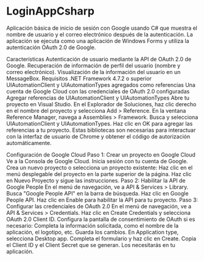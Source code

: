 # LoginAppCsharp

Aplicación básica de inicio de sesión con Google usando C# que muestra el nombre de usuario y el correo electrónico después de la autenticación. La aplicación se ejecuta como una aplicación de Windows Forms y utiliza la autenticación OAuth 2.0 de Google.

Características
Autenticación de usuario mediante la API de OAuth 2.0 de Google.
Recuperación de información de perfil del usuario (nombre y correo electrónico).
Visualización de la información del usuario en un MessageBox.
Requisitos
.NET Framework 4.7.2 o superior
UIAutomationClient y UIAutomationTypes agregados como referencias
Una cuenta de Google Cloud con las credenciales de OAuth 2.0 configuradas
Agregar referencias de UIAutomationClient y UIAutomationTypes
Abre tu proyecto en Visual Studio.
En el Explorador de Soluciones, haz clic derecho en el nombre del proyecto y selecciona Add > Reference.
En la ventana Reference Manager, navega a Assemblies > Framework.
Busca y selecciona UIAutomationClient y UIAutomationTypes.
Haz clic en OK para agregar las referencias a tu proyecto.
Estas bibliotecas son necesarias para interactuar con la interfaz de usuario de Chrome y obtener el código de autorización automáticamente.

Configuración de Google Cloud
Paso 1: Crear un proyecto en Google Cloud
Ve a la Consola de Google Cloud.
Inicia sesión con tu cuenta de Google.
Crea un nuevo proyecto o selecciona un proyecto existente:
Haz clic en el menú desplegable del proyecto en la parte superior de la página.
Haz clic en Nuevo Proyecto y sigue las instrucciones.
Paso 2: Habilitar la API de Google People
En el menú de navegación, ve a API & Services > Library.
Busca "Google People API" en la barra de búsqueda.
Haz clic en Google People API.
Haz clic en Enable para habilitar la API para tu proyecto.
Paso 3: Configurar las credenciales de OAuth 2.0
En el menú de navegación, ve a API & Services > Credentials.
Haz clic en Create Credentials y selecciona OAuth 2.0 Client ID.
Configura la pantalla de consentimiento de OAuth si es necesario:
Completa la información solicitada, como el nombre de la aplicación, el logotipo, etc.
Guarda los cambios.
En Application type, selecciona Desktop app.
Completa el formulario y haz clic en Create.
Copia el Client ID y el Client Secret que se generan. Los necesitarás en tu aplicación.
